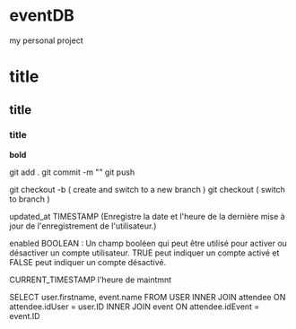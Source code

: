 # eventDB
my personal project 

# title 
## title
### title 
**bold** 

git add .
git commit -m ""
git push 

 git checkout -b ( create and switch to a new branch )
 git checkout ( switch to branch )
 
 updated_at TIMESTAMP (Enregistre la date et l'heure de la dernière mise à jour de l'enregistrement de l'utilisateur.)

 enabled BOOLEAN : Un champ booléen qui peut être utilisé pour activer ou désactiver un compte utilisateur. TRUE peut indiquer un compte activé et FALSE peut indiquer un compte désactivé.

 CURRENT_TIMESTAMP l'heure de maintmnt


 SELECT user.firstname, event.name FROM USER 
INNER JOIN attendee ON attendee.idUser = user.ID 
INNER JOIN event ON attendee.idEvent = event.ID 








